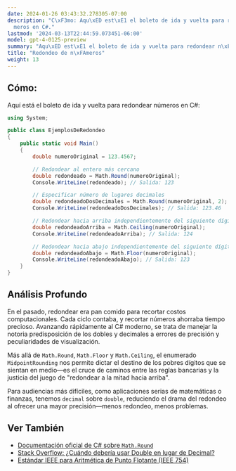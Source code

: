 ```yaml
---
date: 2024-01-26 03:43:32.278305-07:00
description: "C\xF3mo: Aqu\xED est\xE1 el boleto de ida y vuelta para redondear n\xFA\
  meros en C#."
lastmod: '2024-03-13T22:44:59.073451-06:00'
model: gpt-4-0125-preview
summary: "Aqu\xED est\xE1 el boleto de ida y vuelta para redondear n\xFAmeros en C#."
title: "Redondeo de n\xFAmeros"
weight: 13
---
```


## Cómo:
Aquí está el boleto de ida y vuelta para redondear números en C#:

```csharp
using System;

public class EjemplosDeRedondeo
{
    public static void Main()
    {
        double numeroOriginal = 123.4567;

        // Redondear al entero más cercano
        double redondeado = Math.Round(numeroOriginal);
        Console.WriteLine(redondeado); // Salida: 123

        // Especificar número de lugares decimales
        double redondeadoDosDecimales = Math.Round(numeroOriginal, 2);
        Console.WriteLine(redondeadoDosDecimales); // Salida: 123.46

        // Redondear hacia arriba independientemente del siguiente dígito
        double redondeadoArriba = Math.Ceiling(numeroOriginal);
        Console.WriteLine(redondeadoArriba); // Salida: 124

        // Redondear hacia abajo independientemente del siguiente dígito
        double redondeadoAbajo = Math.Floor(numeroOriginal);
        Console.WriteLine(redondeadoAbajo); // Salida: 123
    }
}
```

## Análisis Profundo
En el pasado, redondear era pan comido para recortar costos computacionales. Cada ciclo contaba, y recortar números ahorraba tiempo precioso. Avanzando rápidamente al C# moderno, se trata de manejar la notoria predisposición de los dobles y decimales a errores de precisión y peculiaridades de visualización.

Más allá de `Math.Round`, `Math.Floor` y `Math.Ceiling`, el enumerado `MidpointRounding` nos permite dictar el destino de los pobres dígitos que se sientan en medio—es el cruce de caminos entre las reglas bancarias y la justicia del juego de "redondear a la mitad hacia arriba".

Para audiencias más difíciles, como aplicaciones serias de matemáticas o finanzas, tenemos `decimal` sobre `double`, reduciendo el drama del redondeo al ofrecer una mayor precisión—menos redondeo, menos problemas.

## Ver También
- [Documentación oficial de C# sobre `Math.Round`](https://docs.microsoft.com/en-us/dotnet/api/system.math.round)
- [Stack Overflow: ¿Cuándo debería usar Double en lugar de Decimal?](https://stackoverflow.com/questions/1165761/decimal-vs-double-which-one-should-i-use-and-when)
- [Estándar IEEE para Aritmética de Punto Flotante (IEEE 754)](https://es.wikipedia.org/wiki/IEEE_coma_flotante)
